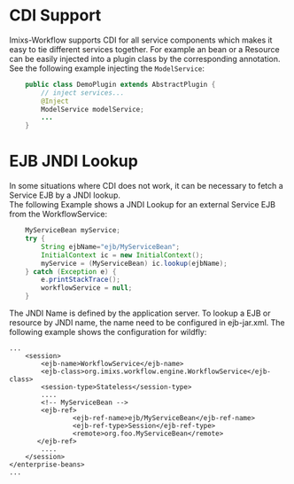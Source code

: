 # CDI Support 

Imixs-Workflow supports CDI for all service components which makes it easy to tie different services together. 
For example an bean or a Resource can be easily injected into a plugin class by the corresponding annotation. See the following example injecting the `ModelService`:

```java
	public class DemoPlugin extends AbstractPlugin {
		// inject services...
		@Inject
		ModelService modelService;
		...
	}
```

# EJB JNDI Lookup

In some situations where CDI does not work, it can be necessary to fetch a Service EJB by a JNDI lookup.   
The following Example shows a JNDI Lookup for an external Service EJB from the WorkflowService:
 
```java
	MyServiceBean myService;
	try {
		String ejbName="ejb/MyServiceBean";
		InitialContext ic = new InitialContext();
		myService = (MyServiceBean) ic.lookup(ejbName);
	} catch (Exception e) {
		e.printStackTrace();
		workflowService = null;
	}
```

The JNDI Name is defined by the application server. To lookup a EJB or resource by JNDI name, the name need to be configured in ejb-jar.xml. The following example shows the configuration for wildfly:
 

	...
        <session>
			<ejb-name>WorkflowService</ejb-name>
			<ejb-class>org.imixs.workflow.engine.WorkflowService</ejb-class>
			<session-type>Stateless</session-type>
			....			
			<!-- MyServiceBean -->
			<ejb-ref>
                    <ejb-ref-name>ejb/MyServiceBean</ejb-ref-name>
                    <ejb-ref-type>Session</ejb-ref-type>
                    <remote>org.foo.MyServiceBean</remote>
           </ejb-ref>
        	....
		</session>
	</enterprise-beans>
	...




	
	
	
	
 


    
 